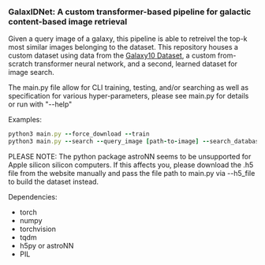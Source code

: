 ### GalaxIDNet: A custom transformer-based pipeline for galactic content-based image retrieval

Given a query image of a galaxy, this pipeline is able to retreivel the top-k most similar images belonging to the dataset. This repository houses a custom dataset using data from the [Galaxy10 Dataset](https://astronn.readthedocs.io/en/latest/galaxy10.html), a custom from-scratch transformer neural network, and a second, learned dataset for image search.

The main.py file allow for CLI training, testing, and/or searching as well as specification for various hyper-parameters, please see main.py for details or run with "--help"

Examples:
```rb
python3 main.py --force_download --train
python3 main.py --search --query_image [path-to-image] --search_database [path-to-search-parent-dir]
```

PLEASE NOTE: The python package astroNN seems to be unsupported for Apple silicon silicon computers. If this affects you, please download the .h5 file from the website manually and pass the file path to main.py via --h5_file to build the dataset instead.

Dependencies:
- torch
- numpy
- torchvision
- tqdm
- h5py or astroNN
- PIL
